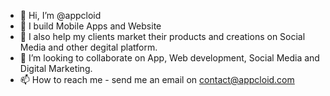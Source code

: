 - 👋 Hi, I’m @appcloid
- 👀 I build Mobile Apps and Website
- 🌱 I also help my clients market their products and creations on Social Media and other degital platform.
- 💞️ I’m looking to collaborate on App, Web development, Social Media and Digital Marketing.
- 📫 How to reach me - send me an email on contact@appcloid.com

<!---
appcloid/appcloid is a ✨ special ✨ repository because its `README.md` (this file) appears on your GitHub profile.
You can click the Preview link to take a look at your changes.
--->

